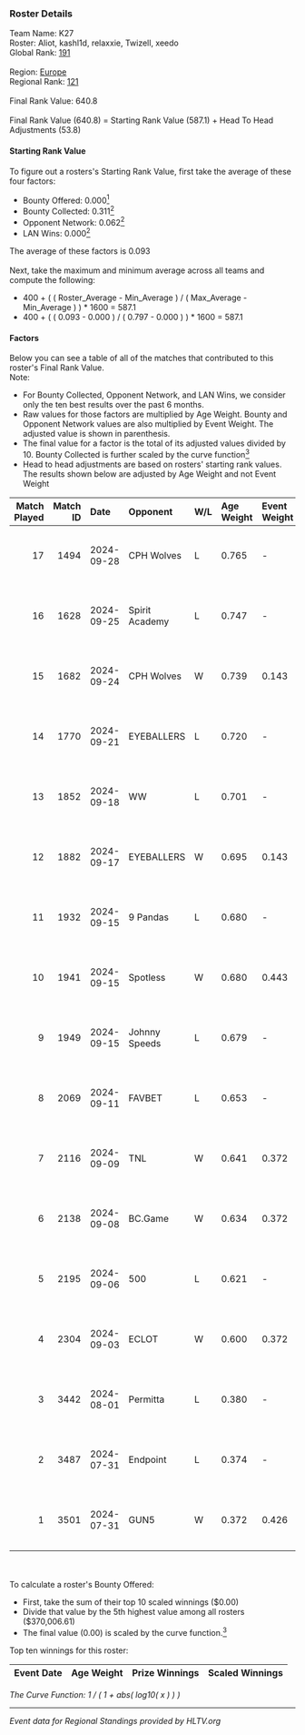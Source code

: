 ### Roster Details<br />
Team Name: K27<br />
Roster: Aliot, kashl1d, relaxxie, Twizell, xeedo<br />
Global Rank: [191](../../standings_global_2024_12_02.md)<br />
<br />
Region: [Europe]( ../../standings_europe_2024_12_02.md)<br />
Regional Rank: [121]( ../../standings_europe_2024_12_02.md)<br />
<br />
Final Rank Value:  640.8<br />
<br />
Final Rank Value (640.8) = Starting Rank Value (587.1) + Head To Head Adjustments (53.8)<br />

#### Starting Rank Value<br />
To figure out a rosters's Starting Rank Value, first take the average of these four factors:<br />
- Bounty Offered: 0.000[<sup>1</sup>](#table2)
- Bounty Collected: 0.311[<sup>2</sup>](#table1)
- Opponent Network: 0.062[<sup>2</sup>](#table1)
- LAN Wins: 0.000[<sup>2</sup>](#table1)

The average of these factors is 0.093<br />
<br />
Next, take the maximum and minimum average across all teams and compute the following:<br />
- 400 + ( ( Roster_Average - Min_Average ) / ( Max_Average - Min_Average ) ) * 1600 = 587.1
- 400 + ( ( 0.093 - 0.000 ) / ( 0.797 - 0.000 ) ) * 1600 = 587.1


#### Factors<br />
Below you can see a table of all of the matches that contributed to this roster's Final Rank Value.<br />
Note:<br />

- For Bounty Collected, Opponent Network, and LAN Wins, we consider only the ten best results over the past 6 months.
- Raw values for those factors are multiplied by Age Weight. Bounty and Opponent Network values are also multiplied by Event Weight. The adjusted value is shown in parenthesis.
- The final value for a factor is the total of its adjusted values divided by 10. Bounty Collected is further scaled by the curve function[<sup>3</sup>](#curveFunction)
- Head to head adjustments are based on rosters' starting rank values. The results shown below are adjusted by Age Weight and not Event Weight
<span id="table1"></span><br />


| Match Played | Match ID | Date       | Opponent       | W/L | Age Weight | Event Weight | Bounty Collected | Opponent Network | LAN Wins  | H2H Adj. | Roster                                   |
| -: | -: | :- | :- | :- | :- | :- | :- | :- | :- | -: | :- |
|           17 |     1494 | 2024-09-28 | CPH Wolves     | L   | 0.765      | -            | -                | -                | -         |    -7.58 | Aliot, kashl1d, relaxxie, Twizell, xeedo |
|           16 |     1628 | 2024-09-25 | Spirit Academy | L   | 0.747      | -            | -                | -                | -         |    -2.67 | Aliot, kashl1d, relaxxie, Twizell, xeedo |
|           15 |     1682 | 2024-09-24 | CPH Wolves     | W   | 0.739      | 0.143        | 0.000 (0.000)    | 0.508 (0.054)    | 0 (0.000) |    15.77 | Aliot, kashl1d, relaxxie, Twizell, xeedo |
|           14 |     1770 | 2024-09-21 | EYEBALLERS     | L   | 0.720      | -            | -                | -                | -         |    -6.63 | Aliot, kashl1d, relaxxie, Twizell, xeedo |
|           13 |     1852 | 2024-09-18 | WW             | L   | 0.701      | -            | -                | -                | -         |   -13.67 | Aliot, kashl1d, relaxxie, Twizell, xeedo |
|           12 |     1882 | 2024-09-17 | EYEBALLERS     | W   | 0.695      | 0.143        | 0.014 (0.001)    | 0.465 (0.046)    | 0 (0.000) |    15.31 | Aliot, kashl1d, relaxxie, Twizell, xeedo |
|           11 |     1932 | 2024-09-15 | 9 Pandas       | L   | 0.680      | -            | -                | -                | -         |    -0.82 | Aliot, kashl1d, relaxxie, Twizell, xeedo |
|           10 |     1941 | 2024-09-15 | Spotless       | W   | 0.680      | 0.443        | 0.000 (0.000)    | 0.000 (0.000)    | 0 (0.000) |     4.43 | Aliot, kashl1d, relaxxie, Twizell, xeedo |
|            9 |     1949 | 2024-09-15 | Johnny Speeds  | L   | 0.679      | -            | -                | -                | -         |    -1.29 | Aliot, kashl1d, relaxxie, Twizell, xeedo |
|            8 |     2069 | 2024-09-11 | FAVBET         | L   | 0.653      | -            | -                | -                | -         |    -3.15 | Aliot, kashl1d, relaxxie, Twizell, xeedo |
|            7 |     2116 | 2024-09-09 | TNL            | W   | 0.641      | 0.372        | 0.009 (0.002)    | 0.135 (0.032)    | 0 (0.000) |    13.51 | Aliot, kashl1d, relaxxie, Twizell, xeedo |
|            6 |     2138 | 2024-09-08 | BC.Game        | W   | 0.634      | 0.372        | 0.024 (0.006)    | 0.432 (0.102)    | 0 (0.000) |    16.20 | Aliot, kashl1d, relaxxie, Twizell, xeedo |
|            5 |     2195 | 2024-09-06 | 500            | L   | 0.621      | -            | -                | -                | -         |    -2.54 | Aliot, kashl1d, relaxxie, Twizell, xeedo |
|            4 |     2304 | 2024-09-03 | ECLOT          | W   | 0.600      | 0.372        | 0.198 (0.044)    | 1.000 (0.223)    | 0 (0.000) |    18.62 | Aliot, kashl1d, relaxxie, Twizell, xeedo |
|            3 |     3442 | 2024-08-01 | Permitta       | L   | 0.380      | -            | -                | -                | -         |    -0.24 | Aliot, kashl1d, relaxxie, Twizell, xeedo |
|            2 |     3487 | 2024-07-31 | Endpoint       | L   | 0.374      | -            | -                | -                | -         |    -1.82 | Aliot, kashl1d, relaxxie, Twizell, xeedo |
|            1 |     3501 | 2024-07-31 | GUN5           | W   | 0.372      | 0.426        | 0.048 (0.008)    | 1.000 (0.158)    | 0 (0.000) |    10.33 | Aliot, kashl1d, relaxxie, Twizell, xeedo |

<br />
<span id="table2"></span><br />
To calculate a roster's Bounty Offered:<br />

- First, take the sum of their top 10 scaled winnings ($0.00)
- Divide that value by the 5th highest value among all rosters ($370,006.61)
- The final value (0.00) is scaled by the curve function.[<sup>3</sup>](#curveFunction)

Top ten winnings for this roster:<br />

| Event Date | Age Weight | Prize Winnings | Scaled Winnings |
| :- | -: | :- | :- |


<span id="curveFunction"></span>_The Curve Function: 1 / ( 1 + abs( log10( x ) ) )_<br />

---
_Event data for Regional Standings provided by HLTV.org_<br />
